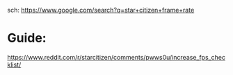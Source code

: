 sch: https://www.google.com/search?q=star+citizen+frame+rate

# Guide:
https://www.reddit.com/r/starcitizen/comments/pwws0u/increase_fps_checklist/
